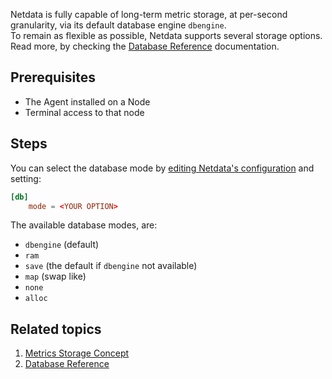 <!--
title: "Change database mode"
sidebar_label: "Change database mode"
custom_edit_url: "https://github.com/netdata/netdata/blob/master/docs/tasks/manage-retained-metrics/change-database-mode.md"
learn_status: "Unpublished"
sidebar_position: 1
learn_topic_type: "Tasks"
learn_rel_path: "manage-retained-metrics"
learn_docs_purpose: "Instructions on how to change database mode"
-->

Netdata is fully capable of long-term metric storage, at per-second granularity, via its default database engine
`dbengine`.  
To remain as flexible as possible, Netdata supports several storage options.  
Read more, by checking the [Database Reference](https://github.com/netdata/netdata/blob/master/database/README.md)
documentation.

## Prerequisites

- The Agent installed on a Node
- Terminal access to that node

## Steps

You can select the database mode
by [editing Netdata's configuration](https://github.com/netdata/netdata/blob/master/docs/tasks/general-configuration/configure-the-agent.md)
and setting:

```conf
[db]
    mode = <YOUR OPTION>
```

The available database modes, are:

- `dbengine` (default)
- `ram`
- `save` (the default if `dbengine` not available)
- `map` (swap like)
- `none`
- `alloc`

## Related topics

1. [Metrics Storage Concept](https://github.com/netdata/netdata/blob/master/docs/concepts/netdata-agent/metrics-storage.md)
2. [Database Reference](https://github.com/netdata/netdata/blob/master/database/README.md)